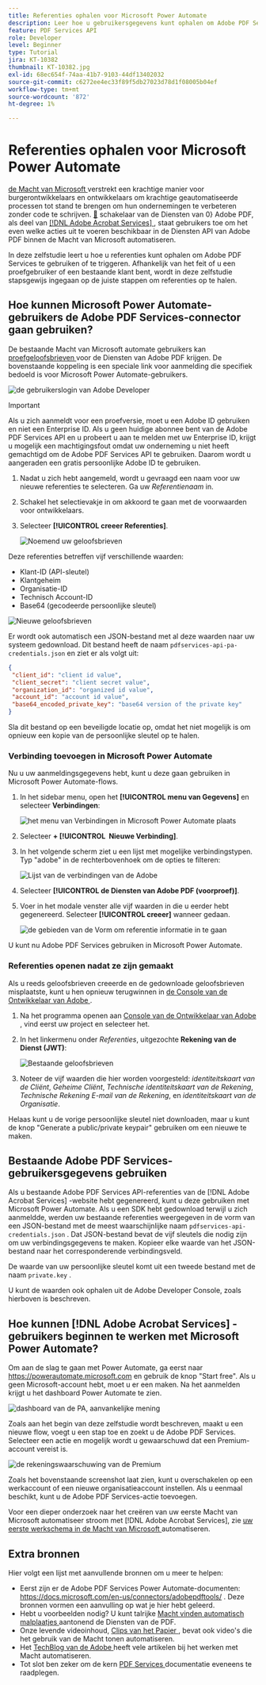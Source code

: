 ```yaml
---
title: Referenties ophalen voor Microsoft Power Automate
description: Leer hoe u gebruikersgegevens kunt ophalen om Adobe PDF Services te gebruiken of te triggeren
feature: PDF Services API
role: Developer
level: Beginner
type: Tutorial
jira: KT-10382
thumbnail: KT-10382.jpg
exl-id: 68ec654f-74aa-41b7-9103-44df13402032
source-git-commit: c6272ee4ec33f89f5db27023d78d1f08005b04ef
workflow-type: tm+mt
source-wordcount: '872'
ht-degree: 1%

---
```


# Referenties ophalen voor Microsoft Power Automate

[ de Macht van Microsoft ](https://powerautomate.microsoft.com/nl-nl/) verstrekt een krachtige manier voor burgerontwikkelaars en ontwikkelaars om krachtige geautomatiseerde processen tot stand te brengen om hun ondernemingen te verbeteren zonder code te schrijven. [&#128279;](https://us.flow.microsoft.com/en-us/connectors/shared_adobepdftools/adobe-pdf-services/) schakelaar van de Diensten van 0&rbrace; Adobe PDF, als deel van [[!DNL Adobe Acrobat Services] ](https://developer.adobe.com/document-services), staat gebruikers toe om het even welke acties uit te voeren beschikbaar in de Diensten API van Adobe PDF binnen de Macht van Microsoft automatiseren.

In deze zelfstudie leert u hoe u referenties kunt ophalen om Adobe PDF Services te gebruiken of te triggeren. Afhankelijk van het feit of u een proefgebruiker of een bestaande klant bent, wordt in deze zelfstudie stapsgewijs ingegaan op de juiste stappen om referenties op te halen.

## Hoe kunnen Microsoft Power Automate-gebruikers de Adobe PDF Services-connector gaan gebruiken?

De bestaande Macht van Microsoft automate gebruikers kan [ proefgeloofsbrieven ](https://www.adobe.com/go/powerautomate_getstarted) voor de Diensten van Adobe PDF krijgen. De bovenstaande koppeling is een speciale link voor aanmelding die specifiek bedoeld is voor Microsoft Power Automate-gebruikers.

![ de gebruikerslogin van Adobe Developer ](assets/credentials_1.png)


>[!IMPORTANT]
> Als u zich aanmeldt voor een proefversie, moet u een Adobe ID gebruiken en niet een Enterprise ID. Als u geen huidige abonnee bent van de Adobe PDF Services API en u probeert u aan te melden met uw Enterprise ID, krijgt u mogelijk een machtigingsfout omdat uw onderneming u niet heeft gemachtigd om de Adobe PDF Services API te gebruiken. Daarom wordt u aangeraden een gratis persoonlijke Adobe ID te gebruiken.
>

1. Nadat u zich hebt aangemeld, wordt u gevraagd een naam voor uw nieuwe referenties te selecteren. Ga uw *Referentienaam* in.
1. Schakel het selectievakje in om akkoord te gaan met de voorwaarden voor ontwikkelaars.
1. Selecteer **[!UICONTROL creeer Referenties]**.

   ![ Noemend uw geloofsbrieven ](assets/credentials_2.png)

Deze referenties betreffen vijf verschillende waarden:

* Klant-ID (API-sleutel)
* Klantgeheim
* Organisatie-ID
* Technisch Account-ID
* Base64 (gecodeerde persoonlijke sleutel)

![ Nieuwe geloofsbrieven ](assets/credentials_3.png)

Er wordt ook automatisch een JSON-bestand met al deze waarden naar uw systeem gedownload. Dit bestand heeft de naam `pdfservices-api-pa-credentials.json` en ziet er als volgt uit:

```json
{
 "client_id": "client id value",
 "client_secret": "client secret value",
 "organization_id": "organized id value",
 "account_id": "account id value",
 "base64_encoded_private_key": "base64 version of the private key"
}
```

Sla dit bestand op een beveiligde locatie op, omdat het niet mogelijk is om opnieuw een kopie van de persoonlijke sleutel op te halen.

### Verbinding toevoegen in Microsoft Power Automate

Nu u uw aanmeldingsgegevens hebt, kunt u deze gaan gebruiken in Microsoft Power Automate-flows.

1. In het sidebar menu, open het **[!UICONTROL menu van Gegevens]** en selecteer **Verbindingen**:

   ![ het menu van Verbindingen in Microsoft Power Automate plaats ](assets/credentials_4.png)

1. Selecteer **+ [!UICONTROL &#x200B; Nieuwe Verbinding]**.

1. In het volgende scherm ziet u een lijst met mogelijke verbindingstypen. Typ &quot;adobe&quot; in de rechterbovenhoek om de opties te filteren:

   ![ Lijst van de verbindingen van de Adobe ](assets/credentials_5.png)

1. Selecteer **[!UICONTROL de Diensten van Adobe PDF (voorproef)]**.
1. Voer in het modale venster alle vijf waarden in die u eerder hebt gegenereerd. Selecteer **[!UICONTROL creeer]** wanneer gedaan.

   ![ de gebieden van de Vorm om referentie informatie ](assets/credentials_6.png) in te gaan

U kunt nu Adobe PDF Services gebruiken in Microsoft Power Automate.

### Referenties openen nadat ze zijn gemaakt

Als u reeds geloofsbrieven creeerde en de gedownloade geloofsbrieven misplaatste, kunt u hen opnieuw terugwinnen in [ de Console van de Ontwikkelaar van Adobe ](https://developer.adobe.com/console).

1. Na het programma openen aan [ Console van de Ontwikkelaar van Adobe ](https://developer.adobe.com/console), vind eerst uw project en selecteer het.
1. In het linkermenu onder *Referenties*, uitgezochte **Rekening van de Dienst (JWT)**:

   ![ Bestaande geloofsbrieven ](assets/credentials_7.png)

1. Noteer de vijf waarden die hier worden voorgesteld: *identiteitskaart van de Cliënt*, *Geheime Cliënt*, *Technische identiteitskaart van de Rekening*, *Technische Rekening E-mail van de Rekening*, en *identiteitskaart van de Organisatie*.

Helaas kunt u de vorige persoonlijke sleutel niet downloaden, maar u kunt de knop &quot;Generate a public/private keypair&quot; gebruiken om een nieuwe te maken.

## Bestaande Adobe PDF Services-gebruikersgegevens gebruiken

Als u bestaande Adobe PDF Services API-referenties van de [!DNL Adobe Acrobat Services] -website hebt gegenereerd, kunt u deze gebruiken met Microsoft Power Automate. Als u een SDK hebt gedownload terwijl u zich aanmeldde, werden uw bestaande referenties weergegeven in de vorm van een JSON-bestand met de meest waarschijnlijke naam `pdfservices-api-credentials.json` . Dat JSON-bestand bevat de vijf sleutels die nodig zijn om uw verbindingsgegevens te maken. Kopieer elke waarde van het JSON-bestand naar het corresponderende verbindingsveld.

De waarde van uw persoonlijke sleutel komt uit een tweede bestand met de naam `private.key` .

U kunt de waarden ook ophalen uit de Adobe Developer Console, zoals hierboven is beschreven.

## Hoe kunnen [!DNL Adobe Acrobat Services] -gebruikers beginnen te werken met Microsoft Power Automate?

Om aan de slag te gaan met Power Automate, ga eerst naar <https://powerautomate.microsoft.com> en gebruik de knop &quot;Start free&quot;. Als u geen Microsoft-account hebt, moet u er een maken. Na het aanmelden krijgt u het dashboard Power Automate te zien.

![ dashboard van de PA, aanvankelijke mening ](assets/credentials_8.png)

Zoals aan het begin van deze zelfstudie wordt beschreven, maakt u een nieuwe flow, voegt u een stap toe en zoekt u de Adobe PDF Services. Selecteer een actie en mogelijk wordt u gewaarschuwd dat een Premium-account vereist is.

![ de rekeningswaarschuwing van de Premium ](assets/credentials_9.png)

Zoals het bovenstaande screenshot laat zien, kunt u overschakelen op een werkaccount of een nieuwe organisatieaccount instellen. Als u eenmaal beschikt, kunt u de Adobe PDF Services-actie toevoegen.

Voor een dieper onderzoek naar het creëren van uw eerste Macht van Microsoft automatiseer stroom met [!DNL Adobe Acrobat Services], zie [ uw eerste werkschema in de Macht van Microsoft ](https://experienceleague.adobe.com/en/docs/acrobat-services-learn/tutorials/pdfservices/create-workflow-power-automate) automatiseren.

## Extra bronnen

Hier volgt een lijst met aanvullende bronnen om u meer te helpen:

* Eerst zijn er de Adobe PDF Services Power Automate-documenten: <https://docs.microsoft.com/en-us/connectors/adobepdftools/> . Deze bronnen vormen een aanvulling op wat je hier hebt geleerd.
* Hebt u voorbeelden nodig? U kunt talrijke [ Macht vinden automatisch malplaatjes ](https://powerautomate.microsoft.com/en-us/connectors/details/shared_adobepdftools/adobe-pdf-services/) aantonend de Diensten van de PDF.
* Onze levende videoinhoud, [ Clips van het Papier ](https://www.youtube.com/playlist?list=PLcVEYUqU7VRe4sT-Bf8flvRz1XXUyGmtF), bevat ook video&#39;s die het gebruik van de Macht tonen automatiseren.
* Het [ TechBlog van de Adobe ](https://medium.com/adobetech/tagged/microsoft-power-automate) heeft vele artikelen bij het werken met Macht automatiseren.
* Tot slot ben zeker om de kern [ PDF Services ](https://developer.adobe.com/document-services/docs/overview/) documentatie eveneens te raadplegen.

